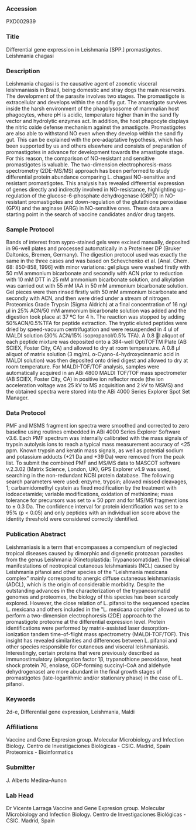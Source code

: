 ### Accession
PXD002939

### Title
Differential gene expression in Leishmania [SPP.] promastigotes. Leishmania chagasi

### Description
Leishmania chagasi is the causative agent of zoonotic visceral leishmaniasis in Brazil, being domestic and stray dogs the main reservoirs. The development of the parasite involves two stages. The promastigote is extracellular and develops within the sand fly gut. The amastigote survives inside the harsh environment of the phagolysosome of mammalian host phagocytes, where pH is acidic, temperature higher than in the sand fly vector and hydrolytic enzymes act. In addition, the host phagocyte displays the nitric oxide defense mechanism against the amastigote. Promastigotes are also able to withstand NO even when they develop within the sand fly gut. This can be explained with the pre-adaptative hypothesis, which has been supported by us and others elsewhere and consists of preparation of promastigotes in advance for development towards the amastigote stage. For this reason, the comparison of NO-resistant and sensitive promastigotes is valuable. The two-dimension electrophoresis-mass spectrometry (2DE-MS/MS) approach has been performed to study differential protein abundance comparing L. chagasi NO-sensitive and resistant promastigotes. This analysis has revealed differential expression of genes directly and indirectly involved in NO-resistance, highlighting up-regulation of the glucose-6-phosphate dehydrogenase (G6PD) in NO-resistant promastigotes and down-regulation of the glutathione peroxidase (GPX) and the arginase (ARG) in NO-sensitive ones. These data are a starting point in the search of vaccine candidates and/or drug targets.

### Sample Protocol
Bands of interest from sypro-stained gels were excised manually, deposited in 96-well plates and processed automatically in a Proteineer DP (Bruker Daltonics, Bremen, Germany). The digestion protocol used was exactly the same in the three cases and was based on Schevchenko et al. [Anal. Chem. 68: 850-858, 1996] with minor variations: gel plugs were washed firstly with 50 mM ammonium bicarbonate and secondly with ACN prior to reduction with 10 mM DTT in 25 mM ammonium bicarbonate solution, and alkylation was carried out with 55 mM IAA in 50 mM ammonium bicarbonate solution. Gel pieces were then rinsed firstly with 50 mM ammonium bicarbonate and secondly with ACN, and then were dried under a stream of nitrogen. Proteomics Grade Trypsin (Sigma Aldrich) at a final concentration of 16 ng/μl in 25% ACN/50 mM ammonium bicarbonate solution was added and the digestion took place at 37 ºC for 4 h. The reaction was stopped by adding 50%ACN/0.5%TFA for peptide extraction. The tryptic eluted peptides were dried by speed-vacuum centrifugation and were resuspended in 4 ul of MALDI solution (30% ACN/15% isopropanol/0.5% TFA). A 0.8 l aliquot of each peptide mixture was deposited onto a 384-well OptiTOFTM Plate (AB SCIEX, Foster City, CA) and allowed to dry at room temperature. A 0.8 µl aliquot of matrix solution (3 mg/mL α-Cyano-4-hydroxycinnamic acid in MALDI solution) was then deposited onto dried digest and allowed to dry at room temperature. For MALDI-TOF/TOF analysis, samples were automatically acquired in an ABi 4800 MALDI TOF/TOF mass spectrometer (AB SCIEX, Foster City, CA) in positive ion reflector mode (the ion acceleration voltage was 25 kV to MS acquisition and 2 kV to MSMS) and the obtained spectra were stored into the ABi 4000 Series Explorer Spot Set Manager.

### Data Protocol
PMF and MSMS fragment ion spectra were smoothed and corrected to zero baseline using routines embedded in ABi 4000 Series Explorer Software v3.6. Each PMF spectrum was internally calibrated with the mass signals of trypsin autolysis ions to reach a typical mass measurement accuracy of <25 ppm. Known trypsin and keratin mass signals, as well as potential sodium and potassium adducts (+21 Da and +39 Da) were removed from the peak list. To submit the combined PMF and MS/MS data to MASCOT software v.2.3.02 (Matrix Science, London, UK), GPS Explorer v4.9 was used, searching in the non-redundant NCBI protein database. The following search parameters were used: enzyme, trypsin; allowed missed cleavages, 1; carbamidomethyl cystein as fixed modification by the treatment with iodoacetamide; variable modifications, oxidation of methionine; mass tolerance for precursors was set to ± 50 ppm and for MS/MS fragment ions to ± 0.3 Da. The confidence interval for protein identification was set to ≥ 95% (p < 0.05) and only peptides with an individual ion score above the identity threshold were considered correctly identified.

### Publication Abstract
Leishmaniasis is a term that encompasses a compendium of neglected tropical diseases caused by dimorphic and digenetic protozoan parasites from the genus Leishmania (Kinetoplastida: Trypanosomatidae). The clinical manifestations of neotropical cutaneous leishmaniasis (NCL) caused by Leishmania pifanoi and other species of the "Leishmania mexicana complex" mainly correspond to anergic diffuse cutaneous leishmaniasis (ADCL), which is the origin of considerable morbidity. Despite the outstanding advances in the characterization of the trypanosomatid genomes and proteomes, the biology of this species has been scarcely explored. However, the close relation of L. pifanoi to the sequenced species L. mexicana and others included in the "L. mexicana complex" allowed us to perform a two-dimension electrophoresis (2DE) approach to the promastigote proteome at the differential expression level. Protein identifications were performed by matrix-assisted laser desorption-ionization tandem time-of-flight mass spectrometry (MALDI-TOF/TOF). This insight has revealed similarities and differences between L. pifanoi and other species responsible for cutaneous and visceral leishmaniasis. Interestingly, certain proteins that were previously described as immunostimulatory (elongation factor 1&#x3b2;, trypanothione peroxidase, heat shock protein 70, enolase, GDP-forming succinyl-CoA and aldehyde dehydrogenase) are more abundant in the final growth stages of promastigotes (late-logarithmic and/or stationary phase) in the case of L. pifanoi.

### Keywords
2d-e, Differential gene expression, Leishmania, Maldi

### Affiliations
Vaccine and Gene Expresion group. Molecular Microbiology and Infection Biology. Centro de Investigaciones Biológicas - CSIC. Madrid, Spain
Proteomics - Bioinformatics

### Submitter
J. Alberto Medina-Aunon

### Lab Head
Dr Vicente Larraga
Vaccine and Gene Expresion group. Molecular Microbiology and Infection Biology. Centro de Investigaciones Biológicas - CSIC. Madrid, Spain


